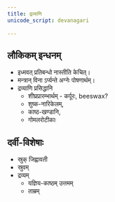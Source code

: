 ```yaml
---  
title: द्रव्याणि
unicode_script: devanagari  
  
---
```



## लौकिकम् इन्धनम्

- इध्मवत् प्रतिबन्धो नास्तीति केचित्।
- मन्त्रान् विना ऽर्प्यन्ते अग्नेः पोषणार्थम्।
- द्रव्याणि प्रसिद्धानि
  - शीघ्रप्रारम्भार्थम् - कर्पूरः, beeswax?
  - शुष्क-नारिकेलम्,
  - काष्ठ-खण्डानि,
  - गोमलरोटीकाः

## दर्वी-विशेषाः

- स्रुक् जिह्वावती
- स्रुवम्
- द्रव्यम्
  - यज्ञिय-काष्ठम् उत्तमम्
  - ताम्रम्

